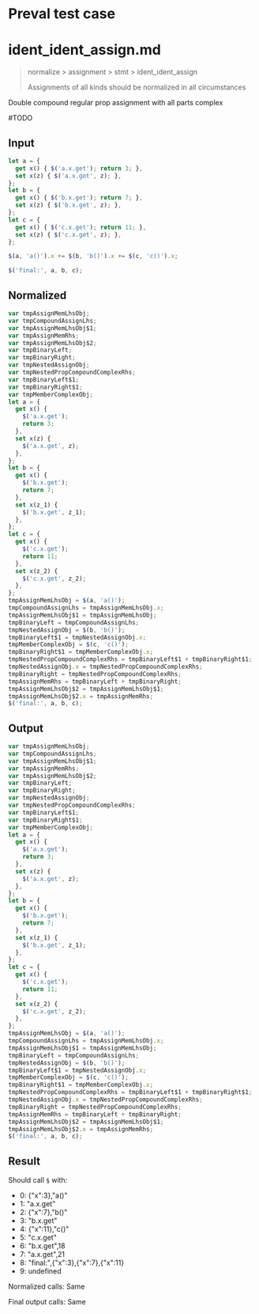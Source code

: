 # Preval test case

# ident_ident_assign.md

> normalize > assignment > stmt > ident_ident_assign
>
> Assignments of all kinds should be normalized in all circumstances

Double compound regular prop assignment with all parts complex

#TODO

## Input

`````js filename=intro
let a = {
  get x() { $('a.x.get'); return 3; },
  set x(z) { $('a.x.get', z); },
};
let b = {
  get x() { $('b.x.get'); return 7; },
  set x(z) { $('b.x.get', z); },
};
let c = {
  get x() { $('c.x.get'); return 11; },
  set x(z) { $('c.x.get', z); },
};

$(a, 'a()').x += $(b, 'b()').x += $(c, 'c()').x;

$('final:', a, b, c);
`````

## Normalized

`````js filename=intro
var tmpAssignMemLhsObj;
var tmpCompoundAssignLhs;
var tmpAssignMemLhsObj$1;
var tmpAssignMemRhs;
var tmpAssignMemLhsObj$2;
var tmpBinaryLeft;
var tmpBinaryRight;
var tmpNestedAssignObj;
var tmpNestedPropCompoundComplexRhs;
var tmpBinaryLeft$1;
var tmpBinaryRight$1;
var tmpMemberComplexObj;
let a = {
  get x() {
    $('a.x.get');
    return 3;
  },
  set x(z) {
    $('a.x.get', z);
  },
};
let b = {
  get x() {
    $('b.x.get');
    return 7;
  },
  set x(z_1) {
    $('b.x.get', z_1);
  },
};
let c = {
  get x() {
    $('c.x.get');
    return 11;
  },
  set x(z_2) {
    $('c.x.get', z_2);
  },
};
tmpAssignMemLhsObj = $(a, 'a()');
tmpCompoundAssignLhs = tmpAssignMemLhsObj.x;
tmpAssignMemLhsObj$1 = tmpAssignMemLhsObj;
tmpBinaryLeft = tmpCompoundAssignLhs;
tmpNestedAssignObj = $(b, 'b()');
tmpBinaryLeft$1 = tmpNestedAssignObj.x;
tmpMemberComplexObj = $(c, 'c()');
tmpBinaryRight$1 = tmpMemberComplexObj.x;
tmpNestedPropCompoundComplexRhs = tmpBinaryLeft$1 + tmpBinaryRight$1;
tmpNestedAssignObj.x = tmpNestedPropCompoundComplexRhs;
tmpBinaryRight = tmpNestedPropCompoundComplexRhs;
tmpAssignMemRhs = tmpBinaryLeft + tmpBinaryRight;
tmpAssignMemLhsObj$2 = tmpAssignMemLhsObj$1;
tmpAssignMemLhsObj$2.x = tmpAssignMemRhs;
$('final:', a, b, c);
`````

## Output

`````js filename=intro
var tmpAssignMemLhsObj;
var tmpCompoundAssignLhs;
var tmpAssignMemLhsObj$1;
var tmpAssignMemRhs;
var tmpAssignMemLhsObj$2;
var tmpBinaryLeft;
var tmpBinaryRight;
var tmpNestedAssignObj;
var tmpNestedPropCompoundComplexRhs;
var tmpBinaryLeft$1;
var tmpBinaryRight$1;
var tmpMemberComplexObj;
let a = {
  get x() {
    $('a.x.get');
    return 3;
  },
  set x(z) {
    $('a.x.get', z);
  },
};
let b = {
  get x() {
    $('b.x.get');
    return 7;
  },
  set x(z_1) {
    $('b.x.get', z_1);
  },
};
let c = {
  get x() {
    $('c.x.get');
    return 11;
  },
  set x(z_2) {
    $('c.x.get', z_2);
  },
};
tmpAssignMemLhsObj = $(a, 'a()');
tmpCompoundAssignLhs = tmpAssignMemLhsObj.x;
tmpAssignMemLhsObj$1 = tmpAssignMemLhsObj;
tmpBinaryLeft = tmpCompoundAssignLhs;
tmpNestedAssignObj = $(b, 'b()');
tmpBinaryLeft$1 = tmpNestedAssignObj.x;
tmpMemberComplexObj = $(c, 'c()');
tmpBinaryRight$1 = tmpMemberComplexObj.x;
tmpNestedPropCompoundComplexRhs = tmpBinaryLeft$1 + tmpBinaryRight$1;
tmpNestedAssignObj.x = tmpNestedPropCompoundComplexRhs;
tmpBinaryRight = tmpNestedPropCompoundComplexRhs;
tmpAssignMemRhs = tmpBinaryLeft + tmpBinaryRight;
tmpAssignMemLhsObj$2 = tmpAssignMemLhsObj$1;
tmpAssignMemLhsObj$2.x = tmpAssignMemRhs;
$('final:', a, b, c);
`````

## Result

Should call `$` with:
 - 0: {"x":3},"a()"
 - 1: "a.x.get"
 - 2: {"x":7},"b()"
 - 3: "b.x.get"
 - 4: {"x":11},"c()"
 - 5: "c.x.get"
 - 6: "b.x.get",18
 - 7: "a.x.get",21
 - 8: "final:",{"x":3},{"x":7},{"x":11}
 - 9: undefined

Normalized calls: Same

Final output calls: Same
